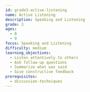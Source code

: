 ```yaml
---
id: grade3-active-listening
name: Active Listening
description: Speaking and Listening
grade: 3
ages:
  - 8
  - 9
focus: Speaking and Listening
difficulty: medium
learning_objectives:
  - Listen attentively to others
  - Ask follow-up questions
  - Summarize what was said
  - Give constructive feedback
prerequisites:
  - discussion-techniques
---
```


